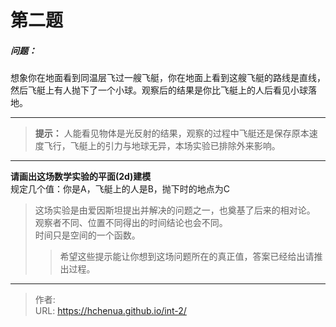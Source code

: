 # 第二题


##### 问题：
想象你在地面看到同温层飞过一艘飞艇，你在地面上看到这艘飞艇的路线是直线，然后飞艇上有人抛下了一个小球。观察后的结果是你比飞艇上的人后看见小球落地。
___
> **提示：**   人能看见物体是光反射的结果，观察的过程中飞艇还是保存原本速度飞行，飞艇上的引力与地球无异，本场实验已排除外来影响。


---
**请画出这场数学实验的平面(2d)建模**   
规定几个值：你是A，飞艇上的人是B，抛下时的地点为C

> 这场实验是由爱因斯坦提出并解决的问题之一，也奠基了后来的相对论。  
观察者不同、位置不同得出的时间结论也会不同。  
时间只是空间的一个函数。
>> 希望这些提示能让你想到这场问题所在的真正值，答案已经给出请推出过程。

<!--more-->


---

> 作者: <no value>  
> URL: https://hchenua.github.io/int-2/  

